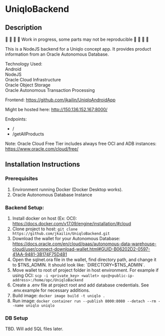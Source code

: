 # UniqloBackend
## Description
🚧 🚧 🚧 🚧 Work in progress, some parts may not be reproducible 🚧 🚧 🚧 🚧

This is a NodeJS backend for a Uniqlo concept app. It provides product information from an Oracle Autonomous Database.

Technology Used:\
Android\
NodeJS\
Oracle Cloud Infrastructure\
Oracle Object Storage\
Oracle Autonomous Transaction Processing

Frontend: https://github.com/jkailin/UniqloAndroidApp

Might be hosted here: http://150.136.152.167:8000/

Endpoints:
- /
- /getAllProducts


Note: Oracle Cloud Free Tier includes always free OCI and ADB instances: https://www.oracle.com/cloud/free/

## Installation Instructions

### Prerequisites
1. Environment running Docker (Docker Desktop works).
2. Oracle Autonomous Database Instance

### Backend Setup:
1. Install docker on host (Ex: OCI): https://docs.docker.com/v17.09/engine/installation/#cloud
2. Clone project to host: `git clone https://github.com/jkailin/UniqloBackend.git`
3. Download the wallet for your Autonomous Database: https://docs.oracle.com/en/cloud/paas/autonomous-data-warehouse-cloud/user/connect-download-wallet.html#GUID-B06202D2-0597-41AA-9481-3B174F75D4B1
4. Open the sqlnet.ora file in the wallet, find directory path, and change it to $TNS_ADMIN. It should look like: `DIRECTORY=$TNS_ADMIN`.
5. Move wallet to root of project folder in host environment. For example if using OCI: `scp -i <private_key> <wallet> opc@<public-ip-address>:/home/opc/UniqloBackend`
6. Create a .env file at project root and add database credentials. See .env.example for necessary additions.
7. Build image: `docker image build -t uniqlo .`
8. Run image: `docker container run --publish 8000:8080 --detach --rm --name uniqlo uniqlo`

### DB Setup
TBD. Will add SQL files later.